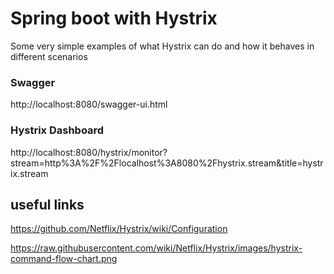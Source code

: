 # Spring boot with Hystrix


Some very simple examples of what Hystrix can do and how it behaves in different scenarios

### Swagger

http://localhost:8080/swagger-ui.html

### Hystrix Dashboard

http://localhost:8080/hystrix/monitor?stream=http%3A%2F%2Flocalhost%3A8080%2Fhystrix.stream&title=hystrix.stream

## useful links

https://github.com/Netflix/Hystrix/wiki/Configuration

https://raw.githubusercontent.com/wiki/Netflix/Hystrix/images/hystrix-command-flow-chart.png
